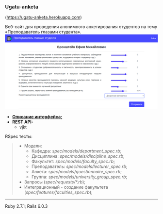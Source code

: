 ### Ugatu-anketa

(https://ugatu-anketa.herokuapp.com)  

Веб-сайт для проведения анонимного анкетирования студентов на тему «Преподаватель глазами студента».
![Статистика 1](.readme-images/3.png)
- **[Описание интерфейса;](interface.md)**
- **REST API:**
  - vjkt
  
RSpec тесты:
>  - Модели:
>    -  Кафедра: *spec/models/department_spec.rb*;
>    -  Дисциплина: *spec/models/discipline_spec.rb*;
>    -  Факультет: *spec/models/faculty_spec.rb*;
>    -  Преподаватель: *spec/models/lecturer_spec.rb*;
>    -  Анкета: *spec/models/questionnaire_spec.rb*;
>    -  Группа: *spec/models/university_group_spec.rb*;
>  - Запросы (*spec/requests/\*.rb*);
>  - Интеграционный - создание факультета (*spec/features/faculties_spec.rb*);   
       


_ _ _
Ruby 2.7.1; Rails 6.0.3